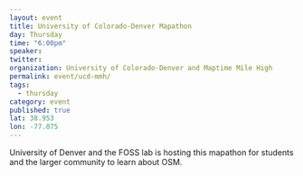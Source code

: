 ```yaml
---
layout: event
title: University of Colorado-Denver Mapathon
day: Thursday
time: "6:00pm"
speaker: 
twitter: 
organization: University of Colorado-Denver and Maptime Mile High
permalink: event/ucd-mmh/
tags: 
  - thursday
category: event
published: true
lat: 38.953
lon: -77.075
---
```


University of Denver and the FOSS lab is hosting this mapathon for students and the larger community to learn about OSM.  
